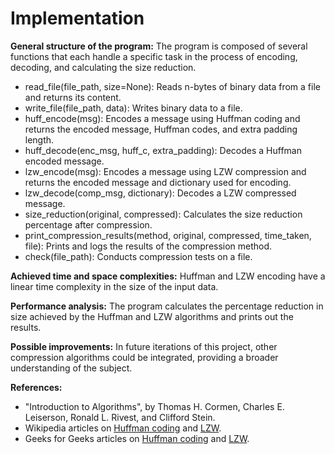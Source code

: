 # Implementation

**General structure of the program:** The program is composed of several functions that each handle a specific task in the process of encoding, decoding, and calculating the size reduction.

- read_file(file_path, size=None): Reads n-bytes of binary data from a file and returns its content.
- write_file(file_path, data): Writes binary data to a file.
- huff_encode(msg): Encodes a message using Huffman coding and returns the encoded message, Huffman codes, and extra padding length.
- huff_decode(enc_msg, huff_c, extra_padding): Decodes a Huffman encoded message.
- lzw_encode(msg): Encodes a message using LZW compression and returns the encoded message and dictionary used for encoding.
- lzw_decode(comp_msg, dictionary): Decodes a LZW compressed message.
- size_reduction(original, compressed): Calculates the size reduction percentage after compression.
- print_compression_results(method, original, compressed, time_taken, file): Prints and logs the results of the compression method.
- check(file_path): Conducts compression tests on a file.

**Achieved time and space complexities:** Huffman and LZW encoding have a linear time complexity in the size of the input data.

**Performance analysis:** The program calculates the percentage reduction in size achieved by the Huffman and LZW algorithms and prints out the results.

**Possible improvements:** In future iterations of this project, other compression algorithms could be integrated, providing a broader understanding of the subject.

**References:**

- "Introduction to Algorithms", by Thomas H. Cormen, Charles E. Leiserson, Ronald L. Rivest, and Clifford Stein.
- Wikipedia articles on [Huffman coding](https://en.wikipedia.org/wiki/Huffman_coding) and [LZW](https://en.wikipedia.org/wiki/Lempel–Ziv–Welch).
- Geeks for Geeks articles on [Huffman coding](https://www.geeksforgeeks.org/huffman-coding-greedy-algo-3/) and [LZW](https://www.geeksforgeeks.org/lzw-lempel-ziv-welch-compression-technique/).